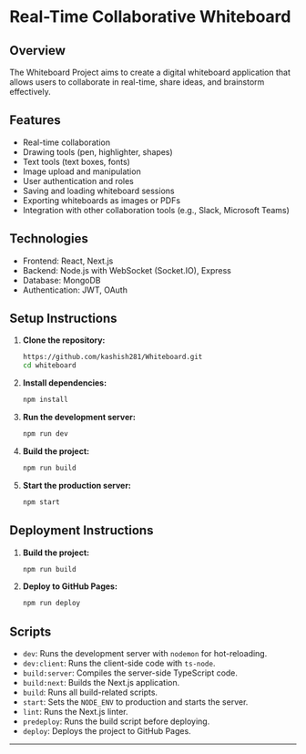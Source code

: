 #  Real-Time Collaborative Whiteboard

## Overview
The Whiteboard Project aims to create a digital whiteboard application that allows users to collaborate in real-time, share ideas, and brainstorm effectively.

## Features
- Real-time collaboration
- Drawing tools (pen, highlighter, shapes)
- Text tools (text boxes, fonts)
- Image upload and manipulation
- User authentication and roles
- Saving and loading whiteboard sessions
- Exporting whiteboards as images or PDFs
- Integration with other collaboration tools (e.g., Slack, Microsoft Teams)

## Technologies
- Frontend: React, Next.js
- Backend: Node.js with WebSocket (Socket.IO), Express
- Database: MongoDB
- Authentication: JWT, OAuth


## Setup Instructions

1. **Clone the repository:**
    ```bash
    https://github.com/kashish281/Whiteboard.git
    cd whiteboard
    ```

2. **Install dependencies:**
    ```bash
    npm install
    ```

3. **Run the development server:**
    ```bash
    npm run dev
    ```

4. **Build the project:**
    ```bash
    npm run build
    ```

5. **Start the production server:**
    ```bash
    npm start
    ```

## Deployment Instructions

1. **Build the project:**
    ```bash
    npm run build
    ```

2. **Deploy to GitHub Pages:**
    ```bash
    npm run deploy
    ```

## Scripts

- `dev`: Runs the development server with `nodemon` for hot-reloading.
- `dev:client`: Runs the client-side code with `ts-node`.
- `build:server`: Compiles the server-side TypeScript code.
- `build:next`: Builds the Next.js application.
- `build`: Runs all build-related scripts.
- `start`: Sets the `NODE_ENV` to production and starts the server.
- `lint`: Runs the Next.js linter.
- `predeploy`: Runs the build script before deploying.
- `deploy`: Deploys the project to GitHub Pages.



---


